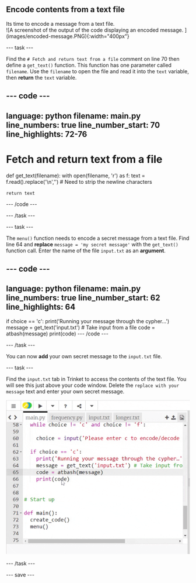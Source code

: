 ## Encode contents from a text file

<div style="display: flex; flex-wrap: wrap">
<div style="flex-basis: 200px; flex-grow: 1; margin-right: 15px;">
Its time to encode a message from a text file. 
</div>
<div>
![A screenshot of the output of the code displaying an encoded message. ](images/encoded-message.PNG){:width="400px"}
</div>
</div>

--- task ---

Find the `# Fetch and return text from a file` comment on line 70 then define a `get_text()` function. This function has one parameter called `filename`. Use the `filename` to open the file and read it into the `text` variable, then **return** the `text` variable.

--- code ---
---
language: python
filename: main.py
line_numbers: true
line_number_start: 70
line_highlights: 72-76
---
# Fetch and return text from a file

def get_text(filename):
    with open(filename, 'r') as f:
      text = f.read().replace('\n','') # Need to strip the newline characters
    
    return text
--- /code ---


--- /task ---

--- task ---

The `menu()` function needs to encode a secret message from a text file. Find line 64 and **replace** `message = 'my secret message'` with the `get_text()` function call. Enter the name of the file `input.txt` as an **argument**.

--- code ---
---
language: python
filename: main.py
line_numbers: true
line_number_start: 62
line_highlights: 64
---
  if choice == 'c':
    print('Running your message through the cypher…')
    message = get_text('input.txt') # Take input from a file 
    code = atbash(message)
    print(code)
--- /code ---


--- /task ---

You can now **add** your own secret message to the `input.txt` file. 

--- task ---

Find the `input.txt` tab in Trinket to access the contents of the text file. You will see this just above your code window. Delete the `replace with your message` text and enter your own secret message. 

![Animation demonstrating how to find the input.txt tab at the top of the trinket window.](images/input.gif)


--- /task ---


--- save ---